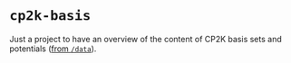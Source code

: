 # `cp2k-basis`

Just a project to have an overview of the content of CP2K basis sets and potentials ([from `/data`](https://github.com/cp2k/cp2k/blob/master/data/)).